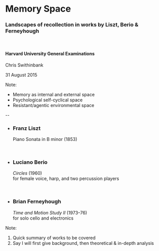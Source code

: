 # Memory Space

### Landscapes of recollection in works by Liszt, Berio & Ferneyhough

&nbsp;

#### Harvard University General Examinations

Chris Swithinbank

31 August 2015

Note:

- Memory as internal and external space
- Psychological self-cyclical space
- Resistant/agentic environmental space

--

- ### Franz Liszt

  Piano Sonata in B minor (1853)

  &nbsp;

- ### Luciano Berio
  <!-- .element: class="fragment" data-fragment-index="1" -->
  *Circles* (1960)
  <br>for female voice, harp, and two percussion players
  <!-- .element: class="fragment" data-fragment-index="1" -->
  &nbsp;

- ### Brian Ferneyhough
  <!-- .element: class="fragment" data-fragment-index="2" -->
  *Time and Motion Study II* (1973–76)
  <br>for solo cello and electronics
  <!-- .element: class="fragment" data-fragment-index="2" -->

Note:

1. Quick summary of works to be covered
2. Say I will first give background, then theoretical & in-depth analysis
